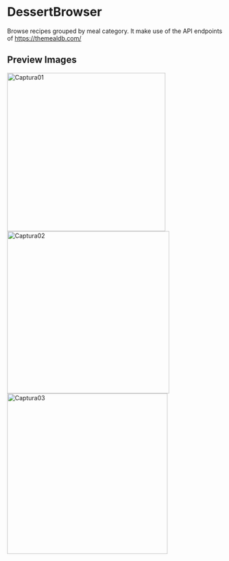 # DessertBrowser
Browse recipes grouped by meal category. It make use of the API endpoints of https://themealdb.com/ 

## Preview Images 
<img width="369" alt="Captura01" src="https://github.com/AlterVation09/DessertBrowser/assets/102716045/06146fe4-6216-493f-b270-fe5e8a611f57">
<img width="378" alt="Captura02" src="https://github.com/AlterVation09/DessertBrowser/assets/102716045/f636e4ca-3613-4639-912f-b4c77449c4b4">
<img width="374" alt="Captura03" src="https://github.com/AlterVation09/DessertBrowser/assets/102716045/e860090c-7d4d-417f-ae96-e5378039d64b">

